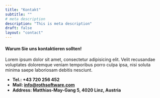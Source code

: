 ```yaml
---
title: "Kontakt"
subtitle: ""
# meta description
description: "This is meta description"
draft: false
layout: "contact"
---
```



#### Warum Sie uns kontaktieren sollten!
Lorem ipsum dolor sit amet, consectetur adipisicing elit. Velit recusandae voluptates doloremque veniam temporibus porro culpa ipsa, nisi soluta minima saepe laboriosam debitis nesciunt.

* **Tel.: +43 720 256 452** 
* **Mail: info@rothsoftware.com**
* **Address: Matthias-May-Gang 5, 4020 Linz, Austria**
